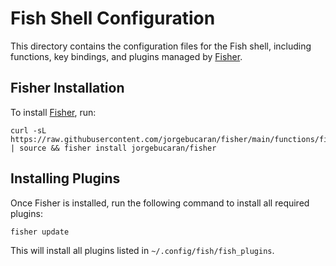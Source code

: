 # Fish Shell Configuration

This directory contains the configuration files for the Fish shell, including functions, key bindings, and plugins managed by [Fisher](https://github.com/jorgebucaran/fisher).

## Fisher Installation

To install [Fisher](https://github.com/jorgebucaran/fisher), run:

```fish
curl -sL https://raw.githubusercontent.com/jorgebucaran/fisher/main/functions/fisher.fish | source && fisher install jorgebucaran/fisher
```
## Installing Plugins

Once Fisher is installed, run the following command to install all required plugins:

```fish
fisher update
```

This will install all plugins listed in `~/.config/fish/fish_plugins`.

